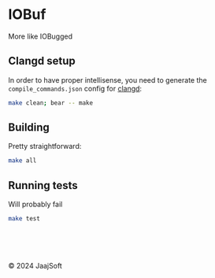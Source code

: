 # IOBuf

More like IOBugged

## Clangd setup

In order to have proper intellisense, you need to generate the `compile_commands.json` config for [clangd](http://clang.llvm.org/docs/JSONCompilationDatabase.html):

```sh
make clean; bear -- make
```

## Building

Pretty straightforward:

```sh
make all
```

## Running tests

Will probably fail

```sh
make test
```


<br>
<br>
<br>

© 2024 JaajSoft
